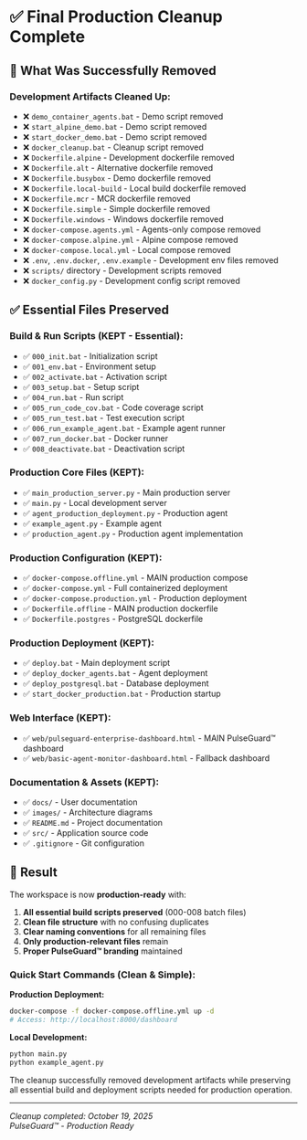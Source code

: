 # ✅ Final Production Cleanup Complete

## 🎯 What Was Successfully Removed

### Development Artifacts Cleaned Up:
- ❌ `demo_container_agents.bat` - Demo script removed
- ❌ `start_alpine_demo.bat` - Demo script removed  
- ❌ `start_docker_demo.bat` - Demo script removed
- ❌ `docker_cleanup.bat` - Cleanup script removed
- ❌ `Dockerfile.alpine` - Development dockerfile removed
- ❌ `Dockerfile.alt` - Alternative dockerfile removed
- ❌ `Dockerfile.busybox` - Demo dockerfile removed
- ❌ `Dockerfile.local-build` - Local build dockerfile removed
- ❌ `Dockerfile.mcr` - MCR dockerfile removed
- ❌ `Dockerfile.simple` - Simple dockerfile removed
- ❌ `Dockerfile.windows` - Windows dockerfile removed
- ❌ `docker-compose.agents.yml` - Agents-only compose removed
- ❌ `docker-compose.alpine.yml` - Alpine compose removed
- ❌ `docker-compose.local.yml` - Local compose removed
- ❌ `.env`, `.env.docker`, `.env.example` - Development env files removed
- ❌ `scripts/` directory - Development scripts removed
- ❌ `docker_config.py` - Development config script removed

## ✅ Essential Files Preserved

### Build & Run Scripts (KEPT - Essential):
- ✅ `000_init.bat` - Initialization script
- ✅ `001_env.bat` - Environment setup  
- ✅ `002_activate.bat` - Activation script
- ✅ `003_setup.bat` - Setup script
- ✅ `004_run.bat` - Run script
- ✅ `005_run_code_cov.bat` - Code coverage script
- ✅ `005_run_test.bat` - Test execution script  
- ✅ `006_run_example_agent.bat` - Example agent runner
- ✅ `007_run_docker.bat` - Docker runner
- ✅ `008_deactivate.bat` - Deactivation script

### Production Core Files (KEPT):
- ✅ `main_production_server.py` - Main production server
- ✅ `main.py` - Local development server
- ✅ `agent_production_deployment.py` - Production agent
- ✅ `example_agent.py` - Example agent
- ✅ `production_agent.py` - Production agent implementation

### Production Configuration (KEPT):
- ✅ `docker-compose.offline.yml` - MAIN production compose
- ✅ `docker-compose.yml` - Full containerized deployment
- ✅ `docker-compose.production.yml` - Production deployment
- ✅ `Dockerfile.offline` - MAIN production dockerfile
- ✅ `Dockerfile.postgres` - PostgreSQL dockerfile

### Production Deployment (KEPT):
- ✅ `deploy.bat` - Main deployment script
- ✅ `deploy_docker_agents.bat` - Agent deployment
- ✅ `deploy_postgresql.bat` - Database deployment
- ✅ `start_docker_production.bat` - Production startup

### Web Interface (KEPT):
- ✅ `web/pulseguard-enterprise-dashboard.html` - MAIN PulseGuard™ dashboard
- ✅ `web/basic-agent-monitor-dashboard.html` - Fallback dashboard

### Documentation & Assets (KEPT):
- ✅ `docs/` - User documentation
- ✅ `images/` - Architecture diagrams
- ✅ `README.md` - Project documentation
- ✅ `src/` - Application source code
- ✅ `.gitignore` - Git configuration

## 🚀 Result

The workspace is now **production-ready** with:

1. **All essential build scripts preserved** (000-008 batch files)
2. **Clean file structure** with no confusing duplicates
3. **Clear naming conventions** for all remaining files
4. **Only production-relevant files** remain
5. **Proper PulseGuard™ branding** maintained

### Quick Start Commands (Clean & Simple):

**Production Deployment:**
```bash
docker-compose -f docker-compose.offline.yml up -d
# Access: http://localhost:8000/dashboard
```

**Local Development:**
```bash
python main.py
python example_agent.py
```

The cleanup successfully removed development artifacts while preserving all essential build and deployment scripts needed for production operation.

---
*Cleanup completed: October 19, 2025*  
*PulseGuard™ - Production Ready*